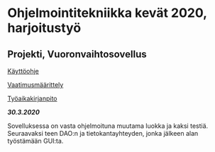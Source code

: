# Ohjelmointitekniikka kevät 2020, harjoitustyö

## Projekti, Vuoronvaihtosovellus

[Käyttöohje](dokumentointi/kayttoohje.md)

[Vaatimusmäärittely](dokumentointi/vaatimusmaarittely.md)

[Työaikakirjanpito](dokumentointi/tyoaikakirjanpito.md)

**_30.3.2020_**

Sovelluksessa on vasta ohjelmoituna muutama luokka ja kaksi testiä. Seuraavaksi teen DAO:n ja tietokantayhteyden, jonka jälkeen alan työstämään GUI:ta.
